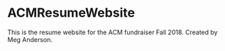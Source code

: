 # ACMResumeWebsite
This is the resume website for the ACM fundraiser Fall 2018. Created by Meg Anderson. 
